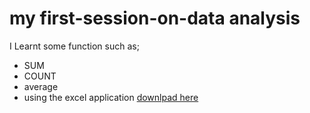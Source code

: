 # my first-session-on-data analysis
I Learnt some function such as;
- SUM
- COUNT
- average
- using the excel application [downlpad here](https://www.microsoft.com)

